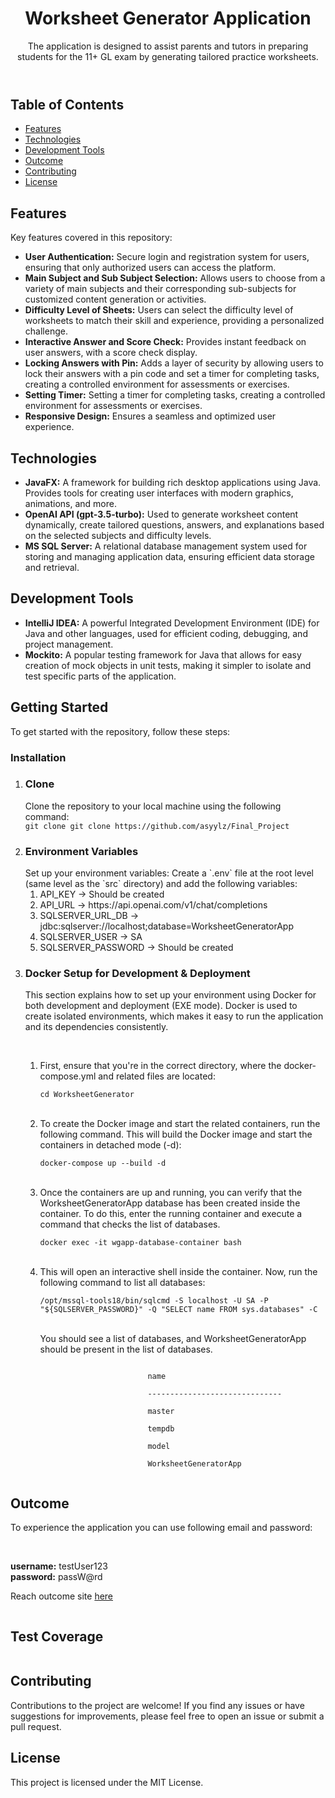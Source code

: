 <body>
<header>
    <h1>Worksheet Generator Application</h1>
    <p>The application is designed to assist parents and tutors in preparing
        students for the 11+ GL exam by generating tailored practice worksheets.</p>
</header>
<section id="table-of-contents">
    <h2>Table of Contents</h2>
    <ul>
        <li><a href="#features">Features</a></li>
        <li><a href="#technologies">Technologies</a></li>
        <li><a href="#development-tools">Development Tools</a></li>
        <li><a href="#outcome">Outcome</a></li>
        <li><a href="#contributing">Contributing</a></li>
        <li><a href="#license">License</a></li>
    </ul>
</section>
<section id="features">
    <h2>Features</h2>
    <p>Key features covered in this repository:</p>
    <ul>
        <li><strong>User Authentication:</strong> Secure login and registration system for users, ensuring that only
            authorized users can access the platform.
        </li>
        <li><strong>Main Subject and Sub Subject Selection:</strong> Allows users to choose from a variety of main
            subjects and their corresponding sub-subjects for customized content generation or activities.
        </li>
        <li><strong>Difficulty Level of Sheets:</strong> Users can select the difficulty level of worksheets to match
            their skill and experience, providing a personalized challenge.
        </li>
        <li><strong>Interactive Answer and Score Check:</strong> Provides instant feedback on user answers, with a score
            check display.
        </li>
        <li><strong>Locking Answers with Pin:</strong> Adds a layer of security by allowing users to lock their answers
            with a pin code and set a timer for completing tasks, creating a controlled environment for assessments or
            exercises.
        </li>
        <li><strong>Setting Timer:</strong> Setting a timer for completing tasks, creating a controlled environment for
            assessments or exercises.
        </li>
        <li><strong>Responsive Design:</strong> Ensures a seamless and optimized user experience.</li>
    </ul>
</section>
<section id="technologies">
    <h2>Technologies</h2>
    <ul>
        <li><strong>JavaFX:</strong> A framework for building rich desktop applications using Java. Provides tools for
            creating user interfaces with modern graphics, animations, and more.
        </li>
        <li><strong>OpenAI API (gpt-3.5-turbo):</strong> Used to generate worksheet content dynamically, create tailored
            questions, answers, and explanations based on the selected subjects and difficulty levels.
        </li>
        <li><strong>MS SQL Server:</strong> A relational database management system used for storing and managing
            application data, ensuring efficient data storage and retrieval.
        </li>
    </ul>
</section>
<section id="development-tools">
    <h2>Development Tools</h2>
    <ul>
        <li><strong>IntelliJ IDEA:</strong> A powerful Integrated Development Environment (IDE) for Java and other
            languages, used for efficient coding, debugging, and project management.
        </li>
        <li><strong>Mockito:</strong> A popular testing framework for Java that allows for easy creation of mock objects
            in unit tests, making it simpler to isolate and test specific parts of the application.
        </li>
    </ul>
</section>
<section id="getting-started">
    <h2>Getting Started</h2>
    <p>To get started with the repository, follow these steps:</p>
    <h3>Installation</h3>
    <ol>
        <li>
            <h3>Clone</h3>
        Clone the repository to your local machine using the following command:</li>
        <code>git clone git clone https://github.com/asyylz/Final_Project</code>
        <li>
            <h3>Environment Variables</h3>
        Set up your environment variables: Create a `.env` file at the root level (same level as the `src`
        directory) and add the following variables:
            <ol>
                <li>API_KEY -> Should be created</li>
                <li>API_URL -> https://api.openai.com/v1/chat/completions</li>
                <li>SQLSERVER_URL_DB -> jdbc:sqlserver://localhost;database=WorksheetGeneratorApp</li>
                <li>SQLSERVER_USER -> SA</li>
                <li>SQLSERVER_PASSWORD -> Should be created</li>
            </ol>
        </li>
        <li>
            <h3>Docker Setup for Development & Deployment</h3>
            <p>This section explains how to set up your environment using Docker for both development and deployment (EXE mode). Docker is used to create isolated environments,
                which makes it easy to run the application and its dependencies consistently.</p><br>
            <ol>
                <li>
                    <p>First, ensure that you're in the correct directory, where the docker-compose.yml and related files are located:</p>
                    <code>cd WorksheetGenerator</code>
                </li><br>
                <li>
                    <p>To create the Docker image and start the related containers, run the following command. This will build the Docker image and start the 
                    containers in detached mode (-d):</p>
                    <code>docker-compose up --build -d</code>
                </li><br>
                <li>
                    <p>Once the containers are up and running, you can verify that the WorksheetGeneratorApp database has been created inside the container.
                    To do this, enter the running container and execute a command that checks the list of databases.</p>
                    <code>docker exec -it wgapp-database-container bash</code>
                </li><br>
                <li>
                    <p>This will open an interactive shell inside the container. Now, run the following command to list all databases:</p>
                    <code>/opt/mssql-tools18/bin/sqlcmd -S localhost -U SA -P "${SQLSERVER_PASSWORD}" -Q "SELECT name FROM sys.databases" -C</code>
                </li><br>
                <p>You should see a list of databases, and WorksheetGeneratorApp should be present in the list of databases.</p>
                <div><code class="!whitespace-pre language-sql">
                        <span>name</span><br>
                        <span>------------------------------</span><br>
                        <span>master</span><br>
                        <span>tempdb</span><br>
                        <span>model</span><br>
                        <span>WorksheetGeneratorApp</span>
                       </code>
                </div>
            </ol>
        </li>
    </ol>
</section>
<section id="outcome">
    <h1>Outcome</h1>
    <p>To experience the application you can use following email and password:</p><br>
    <p><strong>username:</strong> testUser123<br>
        <strong>password:</strong> passW@rd
    </p>
    <p>Reach outcome site <a href="">here</a></p>
    <img src=""
         alt="">
</section>
<section id="test-coverage">
    <h1>Test Coverage</h1>
    <img src=""
         alt="">
</section>
<footer>
    <h2>Contributing</h2>
    <p>Contributions to the project are welcome! If you find any issues or have suggestions for improvements, please
        feel free to open an issue or submit a pull request.</p>
    <h2>License</h2>
    <p>This project is licensed under the MIT License.</p>
</footer>
</body>